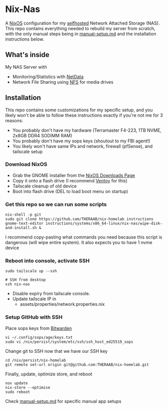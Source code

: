 # Nix-Nas

A [NixOS](https://nixos.org/) configuration for my [selfhosted](https://www.reddit.com/r/selfhosted/) Network Attached Storage (NAS).
This repo contains everything needed to rebuild my server from scratch, with the only manual steps being in [manual-setup.md](https://github.com/THERAAB/nix-homelab/blob/main/systems/x86_64-linux/nix-nas/manual-setup.md)
and the installation instructions below.

## What's inside

My NAS Server with
- Monitoring/Statistics with [NetData](https://www.netdata.cloud/)
- Network File Sharing using [NFS](https://wiki.archlinux.org/title/NFS) for media drives

## Installation

This repo contains some customizations for my specific setup, and you likely won't be able to follow these instructions exactly
if you're not me for 3 reasons:

- You probably don't have my hardware (Terramaster F4-223, 1TB NVME, 2x8GB DDR4 SODIMM RAM)
- You probably don't have my sops keys (shoutout to my FBI agent!)
- You likely won't have same IPs and network, firewall (pfSense), and tailscale setup

### Download NixOS

- Grab the GNOME installer from the [NixOS Downloads Page](https://nixos.org/download.html#nix-install-linux)
- Copy it onto a flash drive (I recommend [Ventoy](https://www.ventoy.net/en/index.html) for this)
- Tailscale cleanup of old device
- Boot into flash drive (DEL to load boot menu on startup)

### Get this repo so we can run some scripts

```console
nix-shell -p git
sudo git clone https://github.com/THERAAB/nix-homelab instructions
gnome-text-editor instructions/systems/x86_64-linux/nix-nas/wipe-disk-and-install.sh &
```

I recommend copy-pasting what commands you need because this script is dangerous (will wipe entire system). It also
expects you to have 1 nvme device

### Reboot into console, activate SSH

```console
sudo tailscale up --ssh

# SSH from desktop
ssh nix-nas
```

- Disable expiry from tailscale console.
- Update tailscale IP in
  - assets/properties/network.properties.nix

### Setup GitHub with SSH

Place sops keys from [Bitwarden](https://vault.bitwarden.com/#/login)

```console
vi ~/.config/sops/age/keys.txt
sudo vi /nix/persist/system/etc/ssh/ssh_host_ed25519_sops
```

Change git to SSH now that we have our SSH key

```console
cd /nix/persist/nix-homelab
git remote set-url origin git@github.com:THERAAB/nix-homelab.git
```

Finally, update, optimize store, and reboot

```console
nox update
nix-store --optimise
sudo reboot
```

Check [manual-setup.md](https://github.com/THERAAB/nix-homelab/blob/main/systems/x86_64-linux/nix-nas/manual-setup.md) for specific manual app setups
